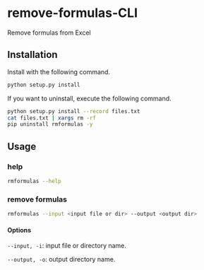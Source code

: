 # remove-formulas-CLI
Remove formulas from Excel

## Installation
Install with the following command.
```bash
python setup.py install
```

If you want to uninstall, execute the following command.
```bash
python setup.py install --record files.txt
cat files.txt | xargs rm -rf
pip uninstall rmformulas -y
```

## Usage

### help
```bash
rmformulas --help
```

### remove formulas

```bash
rmformulas --input <input file or dir> --output <output dir>
```

#### Options

`--input, -i`: input file or directory name.


`--output, -o`: output directory name.

